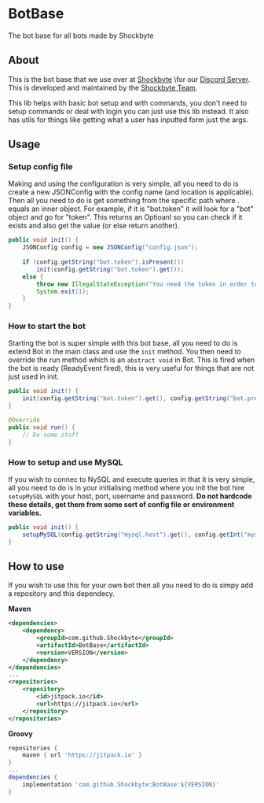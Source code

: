 # BotBase
The bot base for all bots made by Shockbyte

## About
This is the bot base that we use over at [Shockbyte](https://shockbyte.com) \for our [Discord Server](https://discord.gg/7epCUD4). This is developed and maintained by the [Shockbyte Team](https://github.com/Shockbyte).

This lib helps with basic bot setup and with commands, you don't need to setup commands or deal with login you can just use this lib instead. It also has utils for things like getting what a user has inputted form just the args.

## Usage

### Setup config file
Making and using the configuration is very simple, all you need to do is create a new JSONConfig with the config name (and location is applicable). Then all you need to do is get something from the specific path where . equals an inner object. For example, if it is "bot.token" it will look for a "bot" object and go for "token". This returns an Optioanl so you can check if it exists and also get the value (or else return another).

```java
public void init() {
    JSONConfig config = new JSONConfig("config.json");
    
    if (config.getString("bot.token").isPresent())
        init(config.getString("bot.token").get());
    else {
        throw new IllegalStateException("You need the token in order to start the bot!");
        System.exit(1);
    }
}
```

### How to start the bot
Starting the bot is super simple with this bot base, all you need to do is extend Bot in the main class and use the `init` method. You then need to override the run method which is an `abstract void` in Bot. This is fired when the bot is ready (ReadyEvent fired), this is very useful for things that are not just used in init.

```java
public void init() {
    init(config.getString("bot.token").get(), config.getString("bot.prefix").get());
}

@Override
public void run() {
    // Do some stuff
}
```

### How to setup and use MySQL
If you wish to connec to NySQL and execute queries in that it is very simple, all you need to do is in your initialising method where you init the bot hire `setupMySQL` with your host, port, username and password. **Do not hardcode these details, get them from some sort of config file or environment variables.**

```java
public void init() {
    setupMySQL(config.getString("mysql.host").get(), config.getInt("mysql.port").get(), config.getString("mysql.username").get(), config.getString("mysql.password").get());
}
```

## How to use
If you wish to use this for your own bot then all you need to do is simpy add a repository and this dependecy.

**Maven**
```xml
<dependencies>
    <dependency>
        <groupId>com.github.Shockbyte</groupId>
        <artifactId>BotBase</artifactId>
        <version>VERSION</version>
    </dependency>
</dependencies>
...
<repositories>
    <repository>
        <id>jitpack.io</id>
        <url>https://jitpack.io</url>
    </repository>
</repositories>
```

**Groovy**
```groovy
repositories {
	maven { url 'https://jitpack.io' }
}
...
dependencies {
	implementation 'com.github.Shockbyte:BotBase:${VERSION}'
}
```